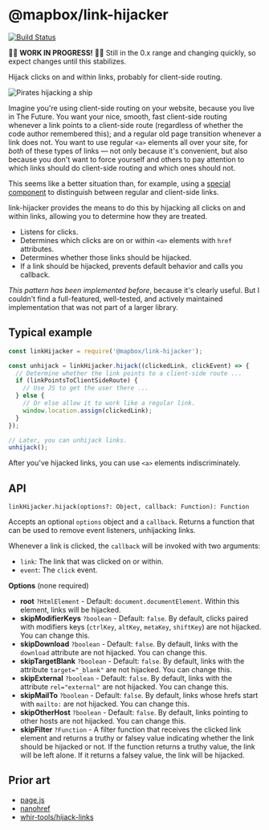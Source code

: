 # @mapbox/link-hijacker

[![Build Status](https://travis-ci.org/mapbox/link-hijacker.svg?branch=master)](https://travis-ci.org/mapbox/link-hijacker)

🚧🚧 **WORK IN PROGRESS!** 🚧🚧  Still in the 0.x range and changing quickly, so expect changes until this stabilizes.

Hijack clicks on and within links, probably for client-side routing.

![Pirates hijacking a ship](https://upload.wikimedia.org/wikipedia/commons/thumb/8/84/Painting_of_a_pirate_ship_%28after_1852%29%2C_after_Ambroise_Louis_Garneray.jpg/640px-Painting_of_a_pirate_ship_%28after_1852%29%2C_after_Ambroise_Louis_Garneray.jpg)

Imagine you're using client-side routing on your website, because you live in The Future.
You want your nice, smooth, fast client-side routing whenever a link points to a client-side route (regardless of whether the code author remembered this); and a regular old page transition whenever a link does not.
You want to use regular `<a>` elements all over your site, for *both* of these types of links — not only because it's convenient, but also because you don't want to force yourself and others to pay attention to which links should do client-side routing and which ones should not.

This seems like a better situation than, for example, using a [special component](https://reacttraining.com/react-router/web/api/Link) to distinguish between regular and client-side links.

link-hijacker provides the means to do this by hijacking all clicks on and within links, allowing you to determine how they are treated.

- Listens for clicks.
- Determines which clicks are on or within `<a>` elements with `href` attributes.
- Determines whether those links should be hijacked.
- If a link should be hijacked, prevents default behavior and calls you callback.

*This pattern has been implemented before*, because it's clearly useful.
But I couldn't find a full-featured, well-tested, and actively maintained implementation that was not part of a larger library.

## Typical example

```js
const linkHijacker = require('@mapbox/link-hijacker');

const unhijack = linkHijacker.hijack((clickedLink, clickEvent) => {
  // Determine whether the link points to a client-side route ...
  if (linkPointsToClientSideRoute) {
    // Use JS to get the user there ...
  } else {
    // Or else allow it to work like a regular link.
    window.location.assign(clickedLink);
  }
});

// Later, you can unhijack links.
unhijack();
```

After you've hijacked links, you can use `<a>` elements indiscriminately.

## API

`linkHijacker.hijack(options?: Object, callback: Function): Function`

Accepts an optional `options` object and a `callback`.
Returns a function that can be used to remove event listeners, unhijacking links.

Whenever a link is clicked, the `callback` will be invoked with two arguments:

- `link`: The link that was clicked on or within.
- `event`: The `click` event.

**Options** (none required)

- **root** `?HtmlElement` - Default: `document.documentElement`.
  Within this element, links will be hijacked.
- **skipModifierKeys** `?boolean` - Default: `false`.
  By default, clicks paired with modifiers keys (`ctrlKey`, `altKey`, `metaKey`, `shiftKey`) are not hijacked. You can change this.
- **skipDownload** `?boolean` - Default: `false`.
  By default, links with the `download` attribute are not hijacked. You can change this.
- **skipTargetBlank** `?boolean` - Default: `false`.
  By default, links with the attribute `target="_blank"` are not hijacked. You can change this.
- **skipExternal** `?boolean` - Default: `false`.
  By default, links with the attribute `rel="external"` are not hijacked. You can change this.
- **skipMailTo** `?boolean` - Default: `false`.
  By default, links whose hrefs start with `mailto:` are not hijacked. You can change this.
- **skipOtherHost** `?boolean` - Default: `false`.
  By default, links pointing to other hosts are not hijacked. You can change this.
- **skipFilter** `?Function` - A filter function that receives the clicked link element and returns a truthy or falsey value indicating whether the link should be hijacked or not.
  If the function returns a truthy value, the link will be left alone.
  If it returns a falsey value, the link will be hijacked.

## Prior art

- [page.js](https://github.com/visionmedia/page.js/blob/1034c8cbed600ea7da378a73716c885227c03270/index.js#L541-L601)
- [nanohref]( https://github.com/yoshuawuyts/nanohref/blob/4efcc2c0becd2822a31c912364997cf03c66ab8d/index.js)
- [whir-tools/hijack-links](https://github.com/whir-tools/hijack-links)
